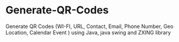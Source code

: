 # Generate-QR-Codes

Generate QR Codes (WI-FI, URL, Contact, Email, Phone Number, Geo Location, Calendar Event ) using Java, java swing and ZXING library
